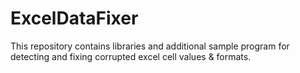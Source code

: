 # ExcelDataFixer
This repository contains libraries and additional sample program for detecting and fixing corrupted excel cell values &amp; formats.
